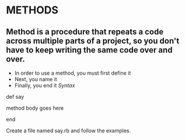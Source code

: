 # METHODS
## Method is a procedure that repeats a code across multiple parts of a project, so you don't have to keep writing the same code over and over.
- In order to use a method, you must first define it
- Next, you name it
- Finally, you end it
*Syntax*

def say

  method body goes here

end

Create a file named say.rb and follow the examples.
